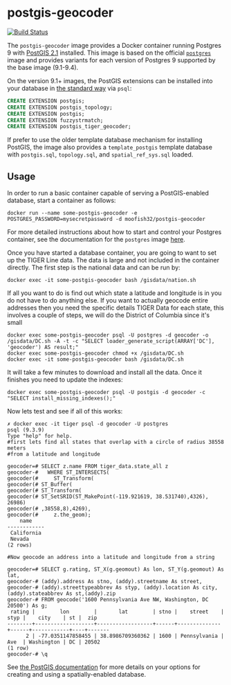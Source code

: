 # postgis-geocoder

[![Build Status](https://travis-ci.org/moofish32/postgis-geocoder.svg)](https://travis-ci.org/moofish32/postgis-geocoder) 

The `postgis-geocoder` image provides a Docker container running Postgres 9 with
[PostGIS 2.1](http://postgis.net/docs/manual-2.1/) installed. This image is
based on the official [`postgres`](https://registry.hub.docker.com/_/postgres/)
image and provides variants for each version of Postgres 9 supported by the
base image (9.1-9.4).

On the version 9.1+ images, the PostGIS extensions can be installed into your
database in [the standard way](http://postgis.net/docs/postgis_installation.html#create_new_db_extensions) via `psql`:

```SQL
CREATE EXTENSION postgis;
CREATE EXTENSION postgis_topology;
CREATE EXTENSION postgis;   
CREATE EXTENSION fuzzystrmatch;
CREATE EXTENSION postgis_tiger_geocoder;
```

If prefer to use the older template database
mechanism for installing PostGIS, the image also provides a `template_postgis` template
database with `postgis.sql`, `topology.sql`, and `spatial_ref_sys.sql` loaded.

## Usage

In order to run a basic container capable of serving a PostGIS-enabled database,
start a container as follows:

    docker run --name some-postgis-geocoder -e POSTGRES_PASSWORD=mysecretpassword -d moofish32/postgis-geocoder

For more detailed instructions about how to start and control your Postgres
container, see the documentation for the `postgres` image
[here](https://registry.hub.docker.com/_/postgres/).

Once you have started a database container, you are going to want to set up the
TIGER Line data. The data is large and not included in the container directly.
The first step is the national data and can be run by:

```
docker exec -it some-postgis-geocoder bash /gisdata/nation.sh
```

If all you want to do is find out which state a latitude and longitude is in you
do not have to do anything else. If you want to actually geocode entire
addresses then you need the specific details TIGER Data for each state, this
involves a couple of steps, we will do the District of Columbia since it's small
```
docker exec some-postgis-geocoder psql -U postgres -d geocoder -o /gisdata/DC.sh -A -t -c "SELECT loader_generate_script(ARRAY['DC'], 'geocoder') AS result;"
docker exec some-postgis-geocoder chmod +x /gisdata/DC.sh
docker exec -it some-postgis-geocoder bash /gisdata/DC.sh
```
It will take a few minutes to download and install all the data. Once it
finishes you need to update the indexes:
```
docker exec some-postgis-geocoder psql -U postgis -d geocoder -c "SELECT install_missing_indexes();"
```
Now lets test and see if all of this works:
```
✗ docker exec -it tiger psql -d geocoder -U postgres
psql (9.3.9)
Type "help" for help.
#first lets find all states that overlap with a circle of radius 38558 meters
#from a latitude and longitude

geocoder=# SELECT z.name FROM tiger_data.state_all z
geocoder-#   WHERE ST_INTERSECTS(
geocoder(#     ST_Transform(
geocoder(# ST_Buffer(
geocoder(# ST_Transform(
geocoder(# ST_SetSRID(ST_MakePoint(-119.921619, 38.531740),4326), 26986)
geocoder(# ,38558,8),4269),
geocoder(#     z.the_geom);
    name
------------
 California
 Nevada
(2 rows)

#Now geocode an address into a latitude and longitude from a string

geocoder=# SELECT g.rating, ST_X(g.geomout) As lon, ST_Y(g.geomout) As lat,
geocoder-# (addy).address As stno, (addy).streetname As street,
geocoder-# (addy).streettypeabbrev As styp, (addy).location As city, (addy).stateabbrev As st,(addy).zip
geocoder-# FROM geocode('1600 Pennsylvania Ave NW, Washington, DC 20500') As g;
 rating |        lon        |       lat        | stno |    street    | styp |    city    | st |  zip
--------+-------------------+------------------+------+--------------+------+------------+----+-------
      2 | -77.0351147858455 | 38.8986709360362 | 1600 | Pennsylvania | Ave  | Washington | DC | 20502
(1 row)
geocoder-# \q
```

See [the PostGIS documentation](http://postgis.net/docs/postgis_installation.html#create_new_db_extensions)
for more details on your options for creating and using a spatially-enabled database.
